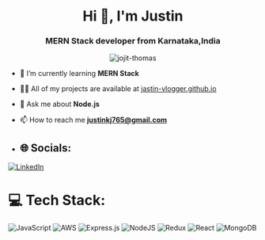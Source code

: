 <h1 align="center">Hi 👋, I'm Justin</h1>
<h3 align="center">MERN Stack developer from Karnataka,India</h3>

<p align="center"> <img src="https://komarev.com/ghpvc/?username=jastin-vlogger&label=Profile%20views&color=green" alt="jojit-thomas" /> </p>


- 🌱 I’m currently learning **MERN Stack**

- 👨‍💻 All of my projects are available at [jastin-vlogger.github.io](https://jastin-vlogger.github.io/)

- 💬 Ask me about **Node.js**

- 📫 How to reach me **justinkj765@gmail.com**
- ## 🌐 Socials:
[![LinkedIn](https://img.shields.io/badge/LinkedIn-%230077B5.svg?logo=linkedin&logoColor=white)](https://www.linkedin.com/in/jastin-john-0717851b3/) 

# 💻 Tech Stack:
![JavaScript](https://img.shields.io/badge/javascript-%23323330.svg?style=for-the-badge&logo=javascript&logoColor=%23F7DF1E) ![AWS](https://img.shields.io/badge/AWS-%23FF9900.svg?style=for-the-badge&logo=amazon-aws&logoColor=white) ![Express.js](https://img.shields.io/badge/express.js-%23404d59.svg?style=for-the-badge&logo=express&logoColor=%2361DAFB) ![NodeJS](https://img.shields.io/badge/node.js-6DA55F?style=for-the-badge&logo=node.js&logoColor=white) ![Redux](https://img.shields.io/badge/redux-%23593d88.svg?style=for-the-badge&logo=redux&logoColor=white) ![React](https://img.shields.io/badge/react-%2320232a.svg?style=for-the-badge&logo=react&logoColor=%2361DAFB) ![MongoDB](https://img.shields.io/badge/MongoDB-%234ea94b.svg?style=for-the-badge&logo=mongodb&logoColor=white)

